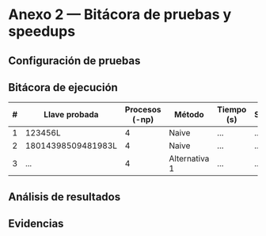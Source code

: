 # Anexo 2 — Bitácora de pruebas y speedups

## Configuración de pruebas
<!-- Especificar máquina(s), número de procesos, comandos mpirun, etc. -->

## Bitácora de ejecución

| # | Llave probada | Procesos (-np) | Método | Tiempo (s) | Speedup | Observaciones |
|---|----------------|----------------|---------|-------------|----------|----------------|
| 1 | 123456L | 4 | Naive | ... | ... | ... |
| 2 | 18014398509481983L | 4 | Naive | ... | ... | ... |
| 3 | ... | 4 | Alternativa 1 | ... | ... | ... |

## Análisis de resultados
<!-- Reflexionar sobre las variaciones de tiempo y speedup. -->

## Evidencias
<!-- Incluir o referenciar capturas de pantalla de ejecución y resultados. -->
